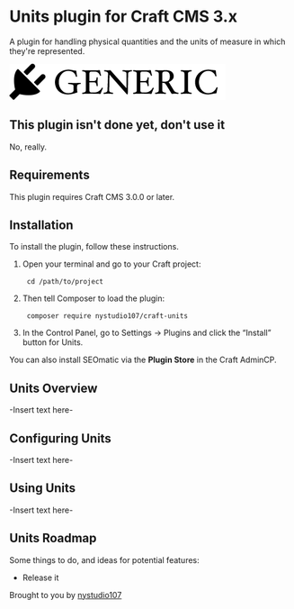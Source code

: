 # Units plugin for Craft CMS 3.x

A plugin for handling physical quantities and the units of measure in which they're represented.

![Screenshot](resources/img/plugin-logo.png)

## This plugin isn't done yet, don't use it

No, really.

## Requirements

This plugin requires Craft CMS 3.0.0 or later.

## Installation

To install the plugin, follow these instructions.

1. Open your terminal and go to your Craft project:

        cd /path/to/project

2. Then tell Composer to load the plugin:

        composer require nystudio107/craft-units

3. In the Control Panel, go to Settings → Plugins and click the “Install” button for Units.

You can also install SEOmatic via the **Plugin Store** in the Craft AdminCP.

## Units Overview

-Insert text here-

## Configuring Units

-Insert text here-

## Using Units

-Insert text here-

## Units Roadmap

Some things to do, and ideas for potential features:

* Release it

Brought to you by [nystudio107](https://nystudio107.com/)
